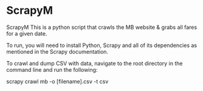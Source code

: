 ScrapyM
=======

ScrapyM
This is a python script that crawls the MB website & grabs all fares for a given date.

To run, you will need to install Python, Scrapy and all  of its dependencies as mentioned in the Scrapy documentation.

To crawl and dump CSV with data, navigate to the root directory in the command line and run the following:

scrapy crawl mb -o [filename].csv -t csv
